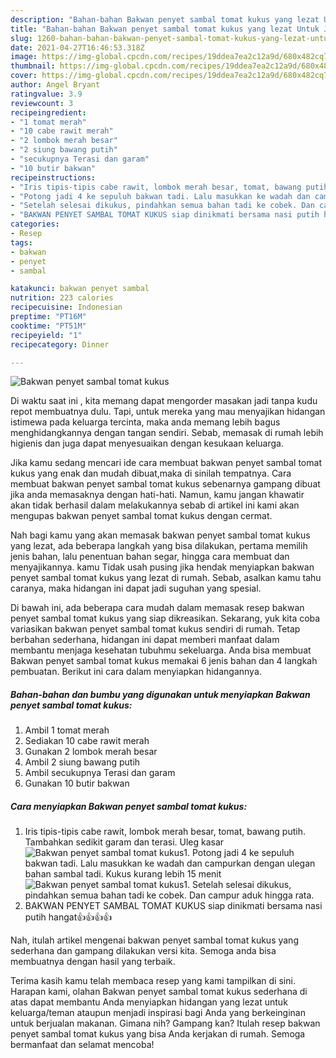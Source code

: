 ```yaml
---
description: "Bahan-bahan Bakwan penyet sambal tomat kukus yang lezat Untuk Jualan"
title: "Bahan-bahan Bakwan penyet sambal tomat kukus yang lezat Untuk Jualan"
slug: 1260-bahan-bahan-bakwan-penyet-sambal-tomat-kukus-yang-lezat-untuk-jualan
date: 2021-04-27T16:46:53.318Z
image: https://img-global.cpcdn.com/recipes/19ddea7ea2c12a9d/680x482cq70/bakwan-penyet-sambal-tomat-kukus-foto-resep-utama.jpg
thumbnail: https://img-global.cpcdn.com/recipes/19ddea7ea2c12a9d/680x482cq70/bakwan-penyet-sambal-tomat-kukus-foto-resep-utama.jpg
cover: https://img-global.cpcdn.com/recipes/19ddea7ea2c12a9d/680x482cq70/bakwan-penyet-sambal-tomat-kukus-foto-resep-utama.jpg
author: Angel Bryant
ratingvalue: 3.9
reviewcount: 3
recipeingredient:
- "1 tomat merah"
- "10 cabe rawit merah"
- "2 lombok merah besar"
- "2 siung bawang putih"
- "secukupnya Terasi dan garam"
- "10 butir bakwan"
recipeinstructions:
- "Iris tipis-tipis cabe rawit, lombok merah besar, tomat, bawang putih. Tambahkan sedikit garam dan terasi. Uleg kasar"
- "Potong jadi 4 ke sepuluh bakwan tadi. Lalu masukkan ke wadah dan campurkan dengan ulegan bahan sambal tadi. Kukus kurang lebih 15 menit"
- "Setelah selesai dikukus, pindahkan semua bahan tadi ke cobek. Dan campur aduk hingga rata."
- "BAKWAN PENYET SAMBAL TOMAT KUKUS siap dinikmati bersama nasi putih hangat👍👍👍👍"
categories:
- Resep
tags:
- bakwan
- penyet
- sambal

katakunci: bakwan penyet sambal 
nutrition: 223 calories
recipecuisine: Indonesian
preptime: "PT16M"
cooktime: "PT51M"
recipeyield: "1"
recipecategory: Dinner

---
```



![Bakwan penyet sambal tomat kukus](https://img-global.cpcdn.com/recipes/19ddea7ea2c12a9d/680x482cq70/bakwan-penyet-sambal-tomat-kukus-foto-resep-utama.jpg)

Di waktu  saat ini , kita memang dapat mengorder masakan jadi tanpa kudu repot membuatnya dulu. Tapi, untuk mereka yang mau menyajikan hidangan istimewa pada keluarga tercinta, maka anda memang lebih bagus menghidangkannya dengan tangan sendiri. Sebab, memasak di rumah lebih higienis dan juga dapat menyesuaikan dengan kesukaan keluarga.

Jika kamu sedang mencari ide cara membuat bakwan penyet sambal tomat kukus yang enak dan mudah dibuat,maka di sinilah tempatnya. Cara membuat bakwan penyet sambal tomat kukus  sebenarnya gampang dibuat jika anda memasaknya dengan hati-hati. Namun, kamu jangan khawatir akan tidak berhasil dalam melakukannya 
sebab di artikel ini kami akan mengupas bakwan penyet sambal tomat kukus dengan cermat.  



Nah bagi kamu yang akan memasak bakwan penyet sambal tomat kukus yang lezat, ada beberapa langkah yang bisa dilakukan, pertama memilih jenis bahan, lalu penentuan bahan segar, hingga cara membuat dan menyajikannya. kamu Tidak usah pusing jika hendak menyiapkan bakwan penyet sambal tomat kukus yang lezat di rumah. Sebab, asalkan kamu  tahu caranya, maka hidangan ini dapat jadi suguhan yang spesial.

Di bawah ini, ada beberapa cara mudah dalam memasak resep bakwan penyet sambal tomat kukus yang siap dikreasikan. Sekarang, yuk kita coba variasikan bakwan penyet sambal tomat kukus sendiri di rumah. Tetap berbahan sederhana, hidangan ini dapat memberi manfaat dalam membantu menjaga kesehatan tubuhmu sekeluarga. Anda bisa membuat Bakwan penyet sambal tomat kukus memakai 6 jenis bahan dan 4 langkah pembuatan. Berikut ini cara dalam menyiapkan hidangannya.

<!--inarticleads1-->

##### Bahan-bahan dan bumbu yang digunakan untuk menyiapkan Bakwan penyet sambal tomat kukus:

1. Ambil 1 tomat merah
1. Sediakan 10 cabe rawit merah
1. Gunakan 2 lombok merah besar
1. Ambil 2 siung bawang putih
1. Ambil secukupnya Terasi dan garam
1. Gunakan 10 butir bakwan




<!--inarticleads2-->

##### Cara menyiapkan Bakwan penyet sambal tomat kukus:

1. Iris tipis-tipis cabe rawit, lombok merah besar, tomat, bawang putih. Tambahkan sedikit garam dan terasi. Uleg kasar
<img src="https://img-global.cpcdn.com/steps/08877b87b17782f9/160x128cq70/bakwan-penyet-sambal-tomat-kukus-langkah-memasak-1-foto.jpg" alt="Bakwan penyet sambal tomat kukus">1. Potong jadi 4 ke sepuluh bakwan tadi. Lalu masukkan ke wadah dan campurkan dengan ulegan bahan sambal tadi. Kukus kurang lebih 15 menit
<img src="https://img-global.cpcdn.com/steps/61e8295fe9d7ee6e/160x128cq70/bakwan-penyet-sambal-tomat-kukus-langkah-memasak-2-foto.jpg" alt="Bakwan penyet sambal tomat kukus">1. Setelah selesai dikukus, pindahkan semua bahan tadi ke cobek. Dan campur aduk hingga rata.
1. BAKWAN PENYET SAMBAL TOMAT KUKUS siap dinikmati bersama nasi putih hangat👍👍👍👍




Nah, itulah artikel mengenai  bakwan penyet sambal tomat kukus  yang sederhana dan gampang dilakukan versi kita. Semoga anda bisa membuatnya dengan hasil yang terbaik. 

Terima kasih kamu telah membaca resep yang kami tampilkan di sini. Harapan kami, olahan  Bakwan penyet sambal tomat kukus sederhana di atas dapat membantu Anda menyiapkan hidangan yang lezat untuk keluarga/teman ataupun menjadi inspirasi bagi Anda yang berkeinginan untuk berjualan makanan. Gimana nih? Gampang kan? Itulah resep bakwan penyet sambal tomat kukus yang bisa Anda kerjakan di rumah. Semoga bermanfaat dan selamat mencoba!

